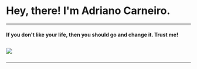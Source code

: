 # Hey, there! I'm Adriano Carneiro. <a href="https://www.linkedin.com/in/csadriano/"><img width="15" height="15" src="https://img-premium.flaticon.com/png/512/174/174857.png?token=exp=1622850123~hmac=69de152dcc3adaeb03cf92ac567a4d09"></a> 

<hr>
<h4> If you don't like your life, then you should go and change it. Trust me!</h4>
<img height="10" width="963" src="https://img.ibxk.com.br/2011/11/gifs/tumblr_lfiabnq4ec1qzt4vjo1_r1_500.gif">
<a href="https://github.com/adrianolcarneiro"><img src="https://coverfiles.alphacoders.com/172/thumb-1920-172880.jpg"></a>
<img height="10" width="963" src="https://img.ibxk.com.br/2011/11/gifs/tumblr_lfiabnq4ec1qzt4vjo1_r1_500.gif">
<hr>








  
